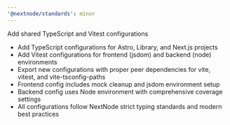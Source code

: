 ```yaml
---
'@nextnode/standards': minor
---
```


Add shared TypeScript and Vitest configurations

- Add TypeScript configurations for Astro, Library, and Next.js projects
- Add Vitest configurations for frontend (jsdom) and backend (node) environments
- Export new configurations with proper peer dependencies for vite, vitest, and vite-tsconfig-paths
- Frontend config includes mock cleanup and jsdom environment setup
- Backend config uses Node environment with comprehensive coverage settings
- All configurations follow NextNode strict typing standards and modern best practices
